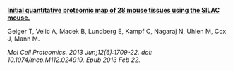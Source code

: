 [**Initial quantitative proteomic map of 28 mouse tissues using the SILAC mouse.**](https://www.ncbi.nlm.nih.gov/pubmed/23436904)

Geiger T, Velic A, Macek B, Lundberg E, Kampf C, Nagaraj N, Uhlen M, Cox J, Mann M.

*Mol Cell Proteomics. 2013 Jun;12(6):1709-22. doi: 10.1074/mcp.M112.024919. Epub 2013 Feb 22.*
